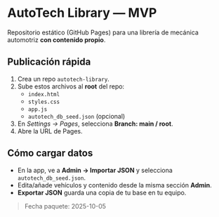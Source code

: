 # AutoTech Library — MVP

Repositorio estático (GitHub Pages) para una librería de mecánica automotriz **con contenido propio**.

## Publicación rápida
1. Crea un repo `autotech-library`.
2. Sube estos archivos al **root** del repo:
   - `index.html`
   - `styles.css`
   - `app.js`
   - `autotech_db_seed.json` (opcional)
3. En *Settings → Pages*, selecciona **Branch: main / root**.
4. Abre la URL de Pages.

## Cómo cargar datos
- En la app, ve a **Admin → Importar JSON** y selecciona `autotech_db_seed.json`.
- Edita/añade vehículos y contenido desde la misma sección **Admin**.
- **Exportar JSON** guarda una copia de tu base en tu equipo.

> Fecha paquete: 2025-10-05
